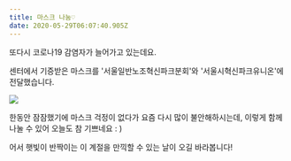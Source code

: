 ```yaml
---
title: 마스크 나눔♡
date: 2020-05-29T06:07:40.905Z
---
```

또다시 코로나19 감염자가 늘어가고 있는데요. 

센터에서 기증받은 마스크를 '서울일반노조혁신파크분회'와 '서울시혁신파크유니온'에 전달했습니다.

![](/uploads/캡처.png)

한동안 잠잠했기에 마스크 걱정이 없다가 요즘 다시 많이 불안해하시는데, 이렇게 함께 나눌 수 있어 오늘도 참 기쁘네요 : )  

어서 햇빛이 반짝이는 이 계절을 만끽할 수 있는 날이 오길 바라봅니다!

​